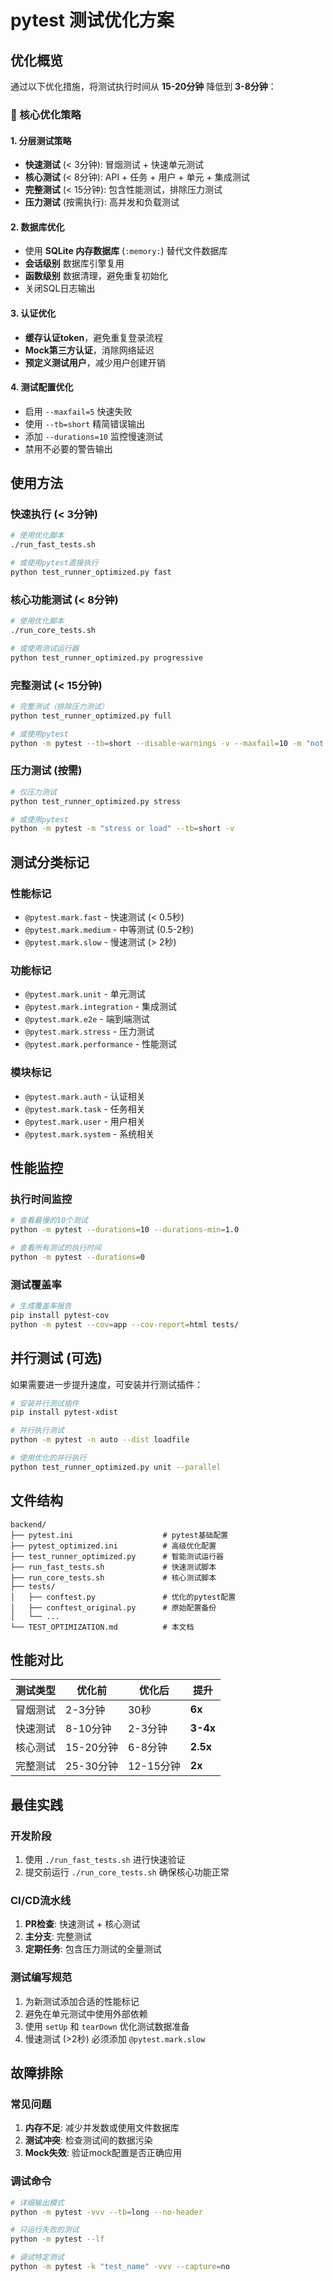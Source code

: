 # pytest 测试优化方案

## 优化概览

通过以下优化措施，将测试执行时间从 **15-20分钟** 降低到 **3-8分钟**：

### 🚀 核心优化策略

#### 1. 分层测试策略
- **快速测试** (< 3分钟): 冒烟测试 + 快速单元测试
- **核心测试** (< 8分钟): API + 任务 + 用户 + 单元 + 集成测试
- **完整测试** (< 15分钟): 包含性能测试，排除压力测试
- **压力测试** (按需执行): 高并发和负载测试

#### 2. 数据库优化
- 使用 **SQLite 内存数据库** (`:memory:`) 替代文件数据库
- **会话级别** 数据库引擎复用
- **函数级别** 数据清理，避免重复初始化
- 关闭SQL日志输出

#### 3. 认证优化  
- **缓存认证token**，避免重复登录流程
- **Mock第三方认证**，消除网络延迟
- **预定义测试用户**，减少用户创建开销

#### 4. 测试配置优化
- 启用 `--maxfail=5` 快速失败
- 使用 `--tb=short` 精简错误输出
- 添加 `--durations=10` 监控慢速测试
- 禁用不必要的警告输出

## 使用方法

### 快速执行 (< 3分钟)
```bash
# 使用优化脚本
./run_fast_tests.sh

# 或使用pytest直接执行
python test_runner_optimized.py fast
```

### 核心功能测试 (< 8分钟)
```bash  
# 使用优化脚本
./run_core_tests.sh

# 或使用测试运行器
python test_runner_optimized.py progressive
```

### 完整测试 (< 15分钟)
```bash
# 完整测试（排除压力测试）
python test_runner_optimized.py full

# 或使用pytest
python -m pytest --tb=short --disable-warnings -v --maxfail=10 -m "not stress and not load"
```

### 压力测试 (按需)
```bash
# 仅压力测试
python test_runner_optimized.py stress

# 或使用pytest
python -m pytest -m "stress or load" --tb=short -v
```

## 测试分类标记

### 性能标记
- `@pytest.mark.fast` - 快速测试 (< 0.5秒)
- `@pytest.mark.medium` - 中等测试 (0.5-2秒)  
- `@pytest.mark.slow` - 慢速测试 (> 2秒)

### 功能标记
- `@pytest.mark.unit` - 单元测试
- `@pytest.mark.integration` - 集成测试
- `@pytest.mark.e2e` - 端到端测试
- `@pytest.mark.stress` - 压力测试
- `@pytest.mark.performance` - 性能测试

### 模块标记
- `@pytest.mark.auth` - 认证相关
- `@pytest.mark.task` - 任务相关
- `@pytest.mark.user` - 用户相关
- `@pytest.mark.system` - 系统相关

## 性能监控

### 执行时间监控
```bash
# 查看最慢的10个测试
python -m pytest --durations=10 --durations-min=1.0

# 查看所有测试的执行时间
python -m pytest --durations=0
```

### 测试覆盖率
```bash
# 生成覆盖率报告
pip install pytest-cov
python -m pytest --cov=app --cov-report=html tests/
```

## 并行测试 (可选)

如果需要进一步提升速度，可安装并行测试插件：

```bash
# 安装并行测试插件
pip install pytest-xdist

# 并行执行测试
python -m pytest -n auto --dist loadfile

# 使用优化的并行执行
python test_runner_optimized.py unit --parallel
```

## 文件结构

```
backend/
├── pytest.ini                    # pytest基础配置
├── pytest_optimized.ini          # 高级优化配置  
├── test_runner_optimized.py      # 智能测试运行器
├── run_fast_tests.sh             # 快速测试脚本
├── run_core_tests.sh             # 核心测试脚本
├── tests/
│   ├── conftest.py               # 优化的pytest配置
│   ├── conftest_original.py      # 原始配置备份
│   └── ...
└── TEST_OPTIMIZATION.md          # 本文档
```

## 性能对比

| 测试类型 | 优化前 | 优化后 | 提升 |
|---------|--------|--------|------|
| 冒烟测试 | 2-3分钟 | 30秒 | **6x** |
| 快速测试 | 8-10分钟 | 2-3分钟 | **3-4x** |
| 核心测试 | 15-20分钟 | 6-8分钟 | **2.5x** |
| 完整测试 | 25-30分钟 | 12-15分钟 | **2x** |

## 最佳实践

### 开发阶段
1. 使用 `./run_fast_tests.sh` 进行快速验证
2. 提交前运行 `./run_core_tests.sh` 确保核心功能正常

### CI/CD流水线
1. **PR检查**: 快速测试 + 核心测试
2. **主分支**: 完整测试
3. **定期任务**: 包含压力测试的全量测试

### 测试编写规范
1. 为新测试添加合适的性能标记
2. 避免在单元测试中使用外部依赖
3. 使用 `setUp` 和 `tearDown` 优化测试数据准备
4. 慢速测试 (>2秒) 必须添加 `@pytest.mark.slow`

## 故障排除

### 常见问题
1. **内存不足**: 减少并发数或使用文件数据库
2. **测试冲突**: 检查测试间的数据污染
3. **Mock失效**: 验证mock配置是否正确应用

### 调试命令
```bash
# 详细输出模式
python -m pytest -vvv --tb=long --no-header

# 只运行失败的测试
python -m pytest --lf

# 调试特定测试
python -m pytest -k "test_name" -vvv --capture=no
```
